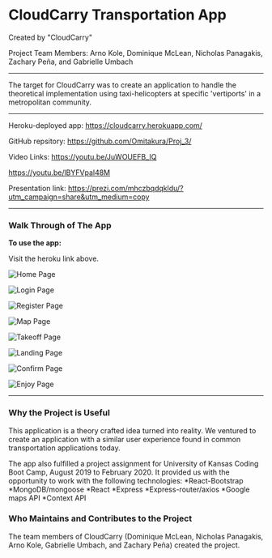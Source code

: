 # CloudCarry Transportation App
Created by "CloudCarry"

Project Team Members: 
Arno Kole, Dominique McLean, Nicholas Panagakis, Zachary Peña, and Gabrielle Umbach
____________
The target for CloudCarry was to create an application to handle the theoretical implementation using taxi-helicopters at specific 'vertiports' in a metropolitan community.

_ _ _ _
Heroku-deployed app: https://cloudcarry.herokuapp.com/

GitHub repsitory: https://github.com/Omitakura/Proj_3/

Video Links: https://youtu.be/JuWOUEFB_IQ

https://youtu.be/lBYFVpal48M

Presentation link: https://prezi.com/mhczbqdqkldu/?utm_campaign=share&utm_medium=copy
_ _ _ _

### Walk Through of The App ###
<strong>To use the app:</strong>

Visit the heroku link above.

![Home Page](./)

![Login Page](./)

![Register Page](./)

![Map Page](./)

![Takeoff Page](./)

![Landing Page](./)

![Confirm Page](./)

![Enjoy Page](./)

-------------------------------
### Why the Project is Useful ###
This application is a theory crafted idea turned into reality. We ventured to create an application with a similar user experience found in common transportation applications today.


The app also fulfilled a project assignment for University of Kansas Coding Boot Camp, August 2019 to February 2020. It provided us with the opportunity to work with the following technologies:
*React-Bootstrap
*MongoDB/mongoose
*React
*Express
*Express-router/axios
*Google maps API
*Context API

### Who Maintains and Contributes to the Project ###

The team members of CloudCarry (Dominique McLean, Nicholas Panagakis, Arno Kole, Gabrielle Umbach, and Zachary Peña) created the project.
